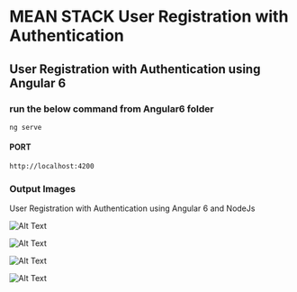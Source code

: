 # MEAN STACK User Registration with Authentication

##  User Registration with Authentication using Angular 6

### run the below command from Angular6 folder
```
ng serve
```
#### PORT
```
http://localhost:4200
```
### Output Images
User Registration with Authentication using Angular 6 and NodeJs

![Alt Text](https://github.com/bhamakpillutla/Sample-NodeJS-Web-Application-/blob/master/input-output-Images/sign-up.JPG)

![Alt Text](https://github.com/bhamakpillutla/Sample-NodeJS-Web-Application-/blob/master/input-output-Images/data-entered.JPG)

![Alt Text](https://github.com/bhamakpillutla/Sample-NodeJS-Web-Application-/blob/master/input-output-Images/successful.JPG)

![Alt Text](https://github.com/bhamakpillutla/Sample-NodeJS-Web-Application-/blob/master/input-output-Images/duplicate.JPG)


